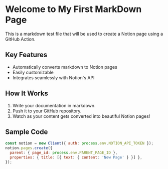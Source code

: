 # Welcome to My First MarkDown Page

This is a markdown test file that will be used to create a Notion page using a GitHub Action.

## Key Features
- Automatically converts markdown to Notion pages
- Easily customizable
- Integrates seamlessly with Notion's API

## How It Works
1. Write your documentation in markdown.
2. Push it to your GitHub repository.
3. Watch as your content gets converted into beautiful Notion pages!

## Sample Code
```javascript
const notion = new Client({ auth: process.env.NOTION_API_TOKEN });
notion.pages.create({
  parent: { page_id: process.env.PARENT_PAGE_ID },
  properties: { title: [{ text: { content: 'New Page' } }] },
});

